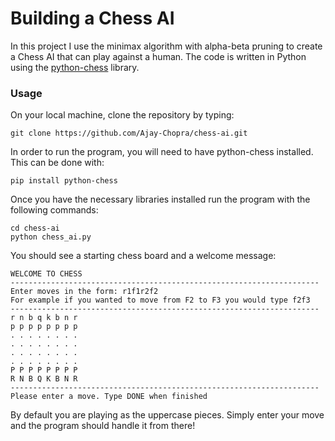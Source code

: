 # Building a Chess AI

In this project I use the minimax algorithm with alpha-beta pruning to create a Chess AI that can play
against a human. The code is written in Python using the [python-chess](https://python-chess.readthedocs.io/en/latest/) library.

### Usage
On your local machine, clone the repository by typing:
```console
git clone https://github.com/Ajay-Chopra/chess-ai.git
```
In order to run the program, you will need to have python-chess installed. This can be done with:
```console
pip install python-chess
```
Once you have the necessary libraries installed run the program with the following commands:
```console
cd chess-ai
python chess_ai.py
```
You should see a starting chess board and a welcome message:
```console
WELCOME TO CHESS
---------------------------------------------------------------------
Enter moves in the form: r1f1r2f2
For example if you wanted to move from F2 to F3 you would type f2f3
---------------------------------------------------------------------
r n b q k b n r
p p p p p p p p
. . . . . . . .
. . . . . . . .
. . . . . . . .
. . . . . . . .
P P P P P P P P
R N B Q K B N R
---------------------------------------------------------------------
Please enter a move. Type DONE when finished
```
By default you are playing as the uppercase pieces. Simply enter your move and the program should handle it from there!


















